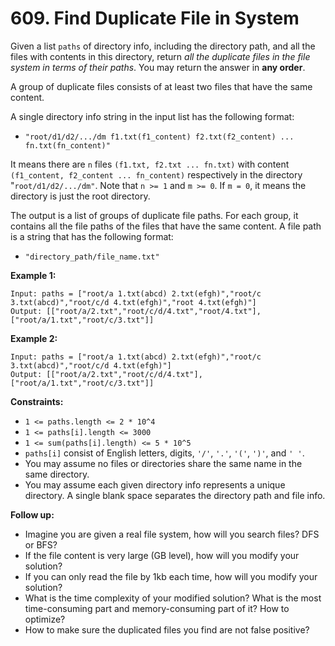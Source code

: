 # 609. Find Duplicate File in System

Given a list `paths` of directory info, including the directory path, and all the files with contents in this directory, return *all the duplicate files in the file system in terms of their paths*. You may return the answer in **any order**.

A group of duplicate files consists of at least two files that have the same content.

A single directory info string in the input list has the following format:

- `"root/d1/d2/.../dm f1.txt(f1_content) f2.txt(f2_content) ... fn.txt(fn_content)"`

It means there are `n` files `(f1.txt, f2.txt ... fn.txt)` with content `(f1_content, f2_content ... fn_content)` respectively in the directory "`root/d1/d2/.../dm"`. Note that `n >= 1` and `m >= 0`. If `m = 0`, it means the directory is just the root directory.

The output is a list of groups of duplicate file paths. For each  group, it contains all the file paths of the files that have the same  content. A file path is a string that has the following format:

- `"directory_path/file_name.txt"`

**Example 1:**

```()
Input: paths = ["root/a 1.txt(abcd) 2.txt(efgh)","root/c 3.txt(abcd)","root/c/d 4.txt(efgh)","root 4.txt(efgh)"]
Output: [["root/a/2.txt","root/c/d/4.txt","root/4.txt"],["root/a/1.txt","root/c/3.txt"]]
```

**Example 2:**

```()
Input: paths = ["root/a 1.txt(abcd) 2.txt(efgh)","root/c 3.txt(abcd)","root/c/d 4.txt(efgh)"]
Output: [["root/a/2.txt","root/c/d/4.txt"],["root/a/1.txt","root/c/3.txt"]]
```

**Constraints:**

- `1 <= paths.length <= 2 * 10^4`
- `1 <= paths[i].length <= 3000`
- `1 <= sum(paths[i].length) <= 5 * 10^5`
- `paths[i]` consist of English letters, digits, `'/'`, `'.'`, `'('`, `')'`, and `' '`.
- You may assume no files or directories share the same name in the same directory.
- You may assume each given directory info represents a unique  directory. A single blank space separates the directory path and file  info.

**Follow up:**

- Imagine you are given a real file system, how will you search files? DFS or BFS?
- If the file content is very large (GB level), how will you modify your solution?
- If you can only read the file by 1kb each time, how will you modify your solution?
- What is the time complexity of your modified solution? What is the  most time-consuming part and memory-consuming part of it? How to  optimize?
- How to make sure the duplicated files you find are not false positive?
